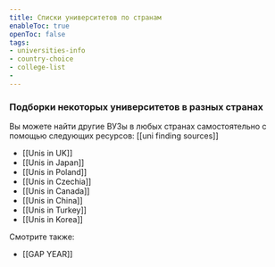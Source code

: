 ```yaml
---
title: Списки университетов по странам
enableToc: true
openToc: false
tags: 
- universities-info
- country-choice 
- college-list
- 
---
```

### Подборки некоторых университетов в разных странах

Вы можете найти другие ВУЗы в любых странах самостоятельно с помощью следующих ресурсов: [[uni finding sources]]

- [[Unis in UK]]
- [[Unis in Japan]]
- [[Unis in Poland]]
- [[Unis in Czechia]]
- [[Unis in Canada]]
- [[Unis in China]]
- [[Unis in Turkey]]
- [[Unis in Korea]]
<!-- Front links -->
Смотрите также:
- [[GAP YEAR]]










